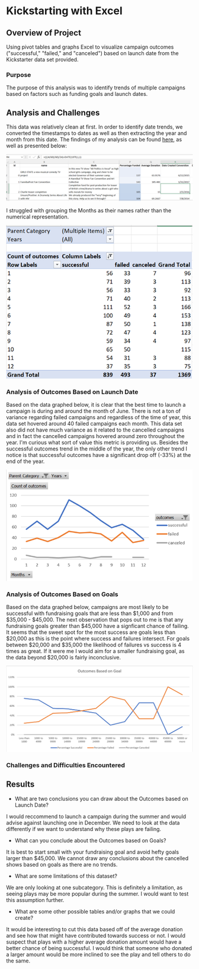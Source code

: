 # Kickstarting with Excel

## Overview of Project
Using pivot tables and graphs Excel to visualize campaign outcomes ("successful," "failed," and "canceled") based on launch date from the Kickstarter data set provided.
### Purpose
The purpose of this analysis was to identify trends of multiple campaigns based on factors such as funding goals and launch dates. 
## Analysis and Challenges
This data was relatively clean at first. In order to identify date trends, we converted the timestamps to dates as well as then extracting the year and month from this date. The findings of my analysis can be found [here](https://github.com/jtspingler/kickstarter-analysis), as well as presented below:

![This is an image](https://github.com/jtspingler/kickstarter-analysis/blob/108a4ed89d8059ea826e4c2181063fdd872d9478/Date%20conversion.PNG)

I struggled with grouping the Months as their names rather than the numerical representation. 

![This is an image](https://github.com/jtspingler/kickstarter-analysis/blob/fca25a1668a607d4303c86bdac57b897b34c38a4/succ%20v%20failed%20pivot.PNG)

### Analysis of Outcomes Based on Launch Date
Based on the data graphed below, it is clear that the best time to launch a campaign is during and around the month of June. There is not a ton of variance regarding failed campaigns and regardless of the time of year, this data set hovered around 40 failed campaigns each month. This data set also did not have much variance as it related to the cancelled campaigns and in fact the cancelled campaigns hovered around zero throughout the year. I'm curious what sort of value this metric is providing us. Besides the successful outcomes trend in the middle of the year, the only other trend I notice is that successful outcomes have a significant drop off (-33%) at the end of the year.

![This is an image](https://github.com/jtspingler/kickstarter-analysis/blob/54dc854264083a7964ffadce94d6aaa4a699c811/Theater_Outcomes_vs_Launch.PNG)

### Analysis of Outcomes Based on Goals
Based on the data graphed below, campaigns are most likely to be successful with fundraising goals that are less than $1,000 and from $35,000 - $45,000. The next observation that pops out to me is that any fundraising goals greater than $45,000 have a signficant chance of failing. It seems that the sweet spot for the most success are goals less than $20,000 as this is the point where success and failures intersect. For goals between $20,000 and $35,000 the likelihood of failures vs success is 4 times as great. If it were me I would aim for a smaller fundraising goal, as the data beyond $20,000 is fairly inconclusive.

![This is an image](https://github.com/jtspingler/kickstarter-analysis/blob/fcc51790df39cce4094960b9b543f38c07775fd2/Outcomes%20based%20on%20Goals.PNG)

### Challenges and Difficulties Encountered

## Results

- What are two conclusions you can draw about the Outcomes based on Launch Date?

I would reccommend to launch a campaign during the summer and would advise against launching one in December. We need to look at the data differently if we want to understand why these plays are failing. 

- What can you conclude about the Outcomes based on Goals?

It is best to start small with your fundraising goal and avoid hefty goals larger than $45,000. We cannot draw any conclusions about the cancelled shows based on goals as there are no trends.

- What are some limitations of this dataset?

We are only looking at one subcategory. This is definitely a limitation, as seeing plays may be more popular during the summer. I would want to test this assumption further.

- What are some other possible tables and/or graphs that we could create?

It would be interesting to cut this data based off of the average donation and see how that might have contributed towards success or not. I would suspect that plays with a higher average donation amount would have a better chance of being successful. I would think that someone who donated a larger amount would be more inclined to see the play and tell others to do the same.
